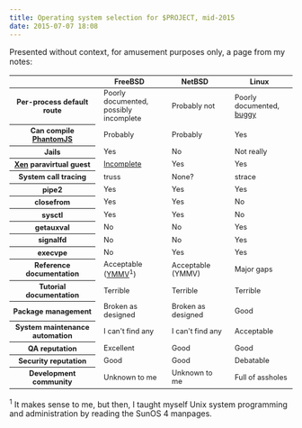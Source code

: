 ```yaml
---
title: Operating system selection for $PROJECT, mid-2015
date: 2015-07-07 18:08
---
```


Presented without context, for amusement purposes only, a page from my
notes:

<table>
<style scoped>
th, td { font-size: 80%; }
td { text-align: left; padding-left: 15px; }
</style>
<thead>
<tr><th></th><th>FreeBSD</th><th>NetBSD</th><th>Linux</th>
</thead>
<tbody>
<tr><th>Per-process default route</th>
<td>Poorly documented,<br>possibly incomplete</td>
<td>Probably not</td>
<td>Poorly documented,<br><a href="https://bugzilla.kernel.org/show_bug.cgi?id=97811">buggy</a></td>
<tr><th>Can compile <a href="https://phantomjs.org/">PhantomJS</a></th>
<td>Probably</td><td>Probably</td><td>Yes</td></tr>
<tr><th>Jails</th><td>Yes</td>
<td>No</td>
<td>Not really</td></tr>
<tr><th><a href="https://xenproject.org/">Xen</a> paravirtual
guest</th><td><a href="https://wiki.freebsd.org/Xen">Incomplete</a></td>
<td>Yes</td>
<td>Yes</td></tr>
<tr><th>System call tracing</th>
<td>truss</td>
<td>None?</td>
<td>strace</td></tr>
<tr><th>pipe2</th><td>Yes</td><td>Yes</td><td>Yes</td></tr>
<tr><th>closefrom</th><td>Yes</td><td>Yes</td><td>No</td></tr>
<tr><th>sysctl</th><td>Yes</td><td>Yes</td><td>No</td></tr>
<tr><th>getauxval</th><td>No</td><td>No</td><td>Yes</td></tr>
<tr><th>signalfd</th><td>No</td><td>No</td><td>Yes</td></tr>
<tr><th>execvpe</th><td>No</td><td>Yes</td><td>Yes</td></tr>
<tr><th>Reference documentation</th>
<td>Acceptable (<a href="https://en.wiktionary.org/wiki/your_mileage_may_vary">YMMV</a><sup>1</sup>)</td>
<td>Acceptable (YMMV)</td>
<td>Major gaps</td></tr>
<tr><th>Tutorial documentation</th>
<td>Terrible</td>
<td>Terrible</td>
<td>Terrible</td></tr>
<tr><th>Package management</th>
<td>Broken as designed</td>
<td>Broken as designed</td>
<td>Good</td></tr>
<tr><th>System maintenance automation</th>
<td>I can't find any</td>
<td>I can't find any</td>
<td>Acceptable</td></tr>
<tr><th>QA reputation</th>
<td>Excellent</td>
<td>Good</td>
<td>Good</td></tr>
<tr><th>Security reputation</th>
<td>Good</td>
<td>Good</td>
<td>Debatable</td></tr>
<tr><th>Development community</th>
<td>Unknown to me</td>
<td>Unknown to me</td>
<td>Full of assholes</td></tr>
</table>

<sup>1</sup> It makes sense to me, but then, I taught myself Unix
system programming and administration by reading the SunOS 4 manpages.

